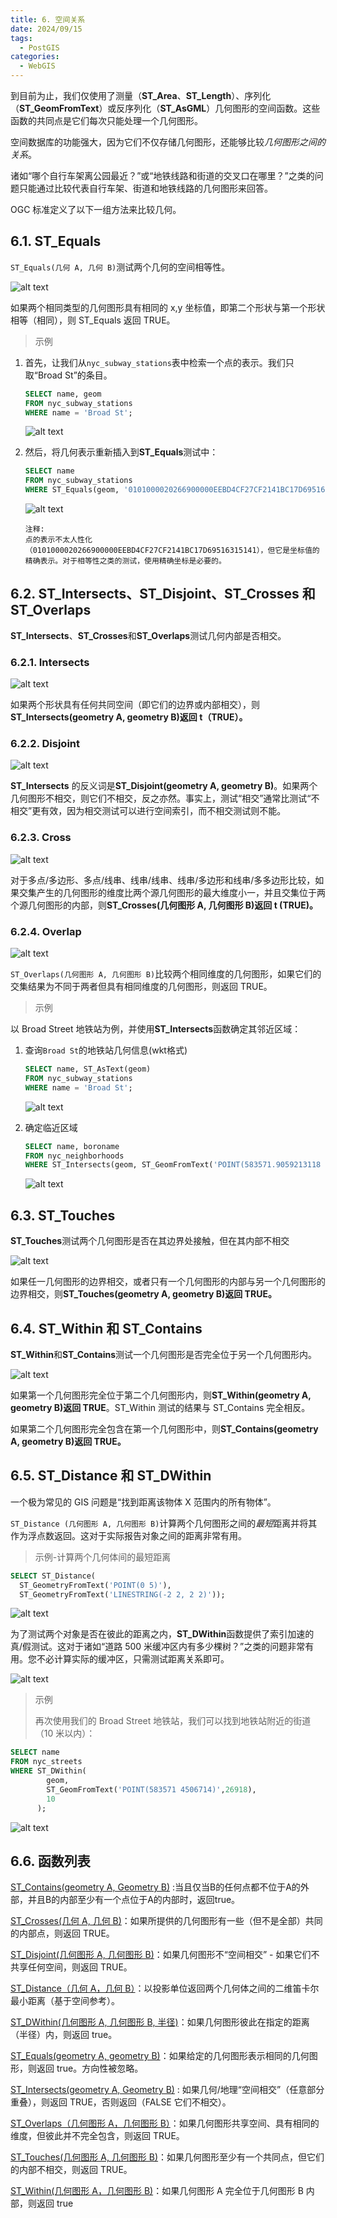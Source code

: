 ```yaml
---
title: 6. 空间关系
date: 2024/09/15
tags:
  - PostGIS
categories:
  - WebGIS
---
```


到目前为止，我们仅使用了测量（**ST_Area**、**ST_Length**）、序列化（**ST_GeomFromText**）或反序列化（**ST_AsGML**）几何图形的空间函数。这些函数的共同点是它们每次只能处理一个几何图形。

空间数据库的功能强大，因为它们不仅存储几何图形，还能够比较*几何图形之间的关系*。

诸如“哪个自行车架离公园最近？”或“地铁线路和街道的交叉口在哪里？”之类的问题只能通过比较代表自行车架、街道和地铁线路的几何图形来回答。

OGC 标准定义了以下一组方法来比较几何。

## 6.1. ST_Equals

`ST_Equals(几何 A, 几何 B)`测试两个几何的空间相等性。

![alt text](./images/PostGIS-6/image1.png)

如果两个相同类型的几何图形具有相同的 x,y 坐标值，即第二个形状与第一个形状相等（相同），则 ST_Equals 返回 TRUE。

> 示例

1. 首先，让我们从`nyc_subway_stations`表中检索一个点的表示。我们只取“Broad St”的条目。

   ```sql
   SELECT name, geom
   FROM nyc_subway_stations
   WHERE name = 'Broad St';
   ```

   ![alt text](./images/PostGIS-6/image2.png)

2. 然后，将几何表示重新插入到**ST_Equals**测试中：

   ```sql
   SELECT name
   FROM nyc_subway_stations
   WHERE ST_Equals(geom, '0101000020266900000EEBD4CF27CF2141BC17D69516315141');
   ```

   ![alt text](./images/PostGIS-6/image3.png)

   ```text
   注释:
   点的表示不太人性化（0101000020266900000EEBD4CF27CF2141BC17D69516315141），但它是坐标值的精确表示。对于相等性之类的测试，使用精确坐标是必要的。
   ```

## 6.2. ST_Intersects、ST_Disjoint、ST_Crosses 和 ST_Overlaps

**ST_Intersects**、**ST_Crosses**和**ST_Overlaps**测试几何内部是否相交。

### 6.2.1. Intersects

![alt text](./images/PostGIS-6/image4.png)

如果两个形状具有任何共同空间（即它们的边界或内部相交），则**ST_Intersects(geometry A, geometry B)返回 t（TRUE）。**

### 6.2.2. **Disjoint**

![alt text](./images/PostGIS-6/image5.png)

**ST_Intersects** 的反义词是**ST_Disjoint(geometry A, geometry B)**。如果两个几何图形不相交，则它们不相交，反之亦然。事实上，测试“相交”通常比测试“不相交”更有效，因为相交测试可以进行空间索引，而不相交测试则不能。

### 6.2.3. Cross

![alt text](./images/PostGIS-6/image6.png)

对于多点/多边形、多点/线串、线串/线串、线串/多边形和线串/多多边形比较，如果交集产生的几何图形的维度比两个源几何图形的最大维度小一，并且交集位于两个源几何图形的内部，则**ST_Crosses(几何图形 A, 几何图形 B)返回 t (TRUE)。**

### 6.2.4. Overlap

![alt text](./images/PostGIS-6/image7.png)

`ST_Overlaps(几何图形 A, 几何图形 B)`比较两个相同维度的几何图形，如果它们的交集结果为不同于两者但具有相同维度的几何图形，则返回 TRUE。

> 示例

以 Broad Street 地铁站为例，并使用**ST_Intersects**函数确定其邻近区域：

1. 查询`Broad St`的地铁站几何信息(wkt格式)

   ```sql
   SELECT name, ST_AsText(geom)
   FROM nyc_subway_stations
   WHERE name = 'Broad St';
   ```

   
   ![alt text](./images/PostGIS-6/image8.png)

2. 确定临近区域

   ```sql
   SELECT name, boroname
   FROM nyc_neighborhoods
   WHERE ST_Intersects(geom, ST_GeomFromText('POINT(583571.9059213118 4506714.341192182)',26918));
   ```

   
   ![alt text](./images/PostGIS-6/image9.png)

## 6.3. ST_Touches

**ST_Touches**测试两个几何图形是否在其边界处接触，但在其内部不相交

![alt text](./images/PostGIS-6/image10.png)

如果任一几何图形的边界相交，或者只有一个几何图形的内部与另一个几何图形的边界相交，则**ST_Touches(geometry A, geometry B)返回 TRUE。**

## 6.4. ST_Within 和 ST_Contains

**ST_Within**和**ST_Contains**测试一个几何图形是否完全位于另一个几何图形内。

![alt text](./images/PostGIS-6/image11.png)

如果第一个几何图形完全位于第二个几何图形内，则**ST_Within(geometry A, geometry B)返回 TRUE**。ST_Within 测试的结果与 ST_Contains 完全相反。

如果第二个几何图形完全包含在第一个几何图形中，则**ST_Contains(geometry  A, geometry B)返回 TRUE。**

## 6.5. ST_Distance 和 ST_DWithin

一个极为常见的 GIS 问题是“找到距离该物体 X 范围内的所有物体”。

`ST_Distance (几何图形 A, 几何图形 B)`计算两个几何图形之间的*最短*距离并将其作为浮点数返回。这对于实际报告对象之间的距离非常有用。

> 示例-计算两个几何体间的最短距离

```sql
SELECT ST_Distance(
  ST_GeometryFromText('POINT(0 5)'),
  ST_GeometryFromText('LINESTRING(-2 2, 2 2)'));
```

![alt text](./images/PostGIS-6/image12.png)

为了测试两个对象是否在彼此的距离之内，**ST_DWithin**函数提供了索引加速的真/假测试。这对于诸如“道路 500 米缓冲区内有多少棵树？”之类的问题非常有用。您不必计算实际的缓冲区，只需测试距离关系即可。

![alt text](./images/PostGIS-6/image13.png)

> 示例
>
> 再次使用我们的 Broad Street 地铁站，我们可以找到地铁站附近的街道（10 米以内）：

```sql
SELECT name
FROM nyc_streets
WHERE ST_DWithin(
        geom,
        ST_GeomFromText('POINT(583571 4506714)',26918),
        10
      );
```

![alt text](./images/PostGIS-6/image14.png)

## 6.6. 函数列表

[ST_Contains(geometry A, Geometry B)](http://postgis.net/docs/ST_Contains.html) :当且仅当B的任何点都不位于A的外部，并且B的内部至少有一个点位于A的内部时，返回true。

[ST_Crosses(几何 A, 几何 B)](http://postgis.net/docs/ST_Crosses.html)：如果所提供的几何图形有一些（但不是全部）共同的内部点，则返回 TRUE。

[ST_Disjoint(几何图形 A, 几何图形 B)](http://postgis.net/docs/ST_Disjoint.html)：如果几何图形不“空间相交” - 如果它们不共享任何空间，则返回 TRUE。

[ST_Distance（几何 A，几何 B）](http://postgis.net/docs/ST_Distance.html)：以投影单位返回两个几何体之间的二维笛卡尔最小距离（基于空间参考）。

[ST_DWithin(几何图形 A, 几何图形 B, 半径)](http://postgis.net/docs/ST_DWithin.html)：如果几何图形彼此在指定的距离（半径）内，则返回 true。

[ST_Equals(geometry A, geometry B)](http://postgis.net/docs/ST_Equals.html)：如果给定的几何图形表示相同的几何图形，则返回 true。方向性被忽略。

[ST_Intersects(geometry A, Geometry B)](http://postgis.net/docs/ST_Intersects.html) : 如果几何/地理“空间相交”（任意部分重叠），则返回 TRUE，否则返回（FALSE 它们不相交）。

[ST_Overlaps（几何图形 A，几何图形 B）](http://postgis.net/docs/ST_Overlaps.html)：如果几何图形共享空间、具有相同的维度，但彼此并不完全包含，则返回 TRUE。

[ST_Touches(几何图形 A, 几何图形 B)](http://postgis.net/docs/ST_Touches.html)：如果几何图形至少有一个共同点，但它们的内部不相交，则返回 TRUE。

[ST_Within(几何图形 A，几何图形 B)](http://postgis.net/docs/ST_Within.html)：如果几何图形 A 完全位于几何图形 B 内部，则返回 true